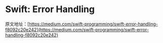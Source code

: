Swift: Error Handling
=======================
原文地址：[https://medium.com/swift-programming/swift-error-handling-f8092c20e242](https://medium.com/swift-programming/swift-error-handling-f8092c20e242)